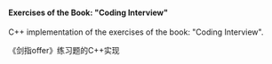 #### Exercises of the Book: "Coding Interview"

C++ implementation of the exercises of the book: "Coding Interview".

《剑指offer》练习题的C++实现

